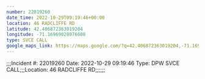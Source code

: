 ```yaml
---
number: 22019260
date_time: 2022-10-29T09:19:46+00:00
location: 46 RADCLIFFE RD
latitude: 42.406872363019204
longitude: -71.16969028076608
type: SVCE CALL
google_maps_link: https://maps.google.com/?q=42.406872363019204,-71.16969028076608
---
```


;;;Incident #: 22019260  Date: 2022-10-29 09:19:46   Type: DPW SVCE CALL;;;Location: 46 RADCLIFFE RD;;;;;;
